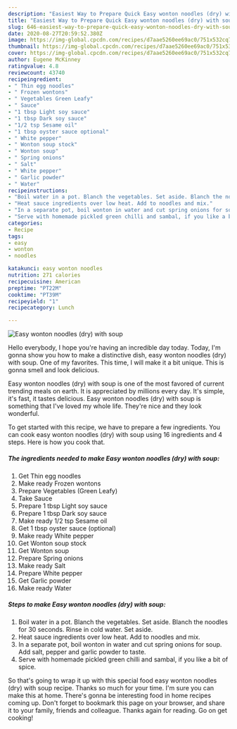 ```yaml
---
description: "Easiest Way to Prepare Quick Easy wonton noodles (dry) with soup"
title: "Easiest Way to Prepare Quick Easy wonton noodles (dry) with soup"
slug: 646-easiest-way-to-prepare-quick-easy-wonton-noodles-dry-with-soup
date: 2020-08-27T20:59:52.380Z
image: https://img-global.cpcdn.com/recipes/d7aae5260ee69ac0/751x532cq70/easy-wonton-noodles-dry-with-soup-recipe-main-photo.jpg
thumbnail: https://img-global.cpcdn.com/recipes/d7aae5260ee69ac0/751x532cq70/easy-wonton-noodles-dry-with-soup-recipe-main-photo.jpg
cover: https://img-global.cpcdn.com/recipes/d7aae5260ee69ac0/751x532cq70/easy-wonton-noodles-dry-with-soup-recipe-main-photo.jpg
author: Eugene McKinney
ratingvalue: 4.8
reviewcount: 43740
recipeingredient:
- " Thin egg noodles"
- " Frozen wontons"
- " Vegetables Green Leafy"
- " Sauce"
- "1 tbsp Light soy sauce"
- "1 tbsp Dark soy sauce"
- "1/2 tsp Sesame oil"
- "1 tbsp oyster sauce optional"
- " White pepper"
- " Wonton soup stock"
- " Wonton soup"
- " Spring onions"
- " Salt"
- " White pepper"
- " Garlic powder"
- " Water"
recipeinstructions:
- "Boil water in a pot. Blanch the vegetables. Set aside. Blanch the noodles for 30 seconds. Rinse in cold water. Set aside."
- "Heat sauce ingredients over low heat. Add to noodles and mix."
- "In a separate pot, boil wonton in water and cut spring onions for soup. Add salt, pepper and garlic powder to taste."
- "Serve with homemade pickled green chilli and sambal, if you like a bit of spice."
categories:
- Recipe
tags:
- easy
- wonton
- noodles

katakunci: easy wonton noodles 
nutrition: 271 calories
recipecuisine: American
preptime: "PT22M"
cooktime: "PT39M"
recipeyield: "1"
recipecategory: Lunch

---
```



![Easy wonton noodles (dry) with soup](https://img-global.cpcdn.com/recipes/d7aae5260ee69ac0/751x532cq70/easy-wonton-noodles-dry-with-soup-recipe-main-photo.jpg)

Hello everybody, I hope you're having an incredible day today. Today, I'm gonna show you how to make a distinctive dish, easy wonton noodles (dry) with soup. One of my favorites. This time, I will make it a bit unique. This is gonna smell and look delicious.

Easy wonton noodles (dry) with soup is one of the most favored of current trending meals on earth. It is appreciated by millions every day. It's simple, it's fast, it tastes delicious. Easy wonton noodles (dry) with soup is something that I've loved my whole life. They're nice and they look wonderful.




To get started with this recipe, we have to prepare a few ingredients. You can cook easy wonton noodles (dry) with soup using 16 ingredients and 4 steps. Here is how you cook that.

<!--inarticleads1-->

##### The ingredients needed to make Easy wonton noodles (dry) with soup:

1. Get  Thin egg noodles
1. Make ready  Frozen wontons
1. Prepare  Vegetables (Green Leafy)
1. Take  Sauce
1. Prepare 1 tbsp Light soy sauce
1. Prepare 1 tbsp Dark soy sauce
1. Make ready 1/2 tsp Sesame oil
1. Get 1 tbsp oyster sauce (optional)
1. Make ready  White pepper
1. Get  Wonton soup stock
1. Get  Wonton soup
1. Prepare  Spring onions
1. Make ready  Salt
1. Prepare  White pepper
1. Get  Garlic powder
1. Make ready  Water




<!--inarticleads2-->

##### Steps to make Easy wonton noodles (dry) with soup:

1. Boil water in a pot. Blanch the vegetables. Set aside. Blanch the noodles for 30 seconds. Rinse in cold water. Set aside.
1. Heat sauce ingredients over low heat. Add to noodles and mix.
1. In a separate pot, boil wonton in water and cut spring onions for soup. Add salt, pepper and garlic powder to taste.
1. Serve with homemade pickled green chilli and sambal, if you like a bit of spice.




So that's going to wrap it up with this special food easy wonton noodles (dry) with soup recipe. Thanks so much for your time. I'm sure you can make this at home. There's gonna be interesting food in home recipes coming up. Don't forget to bookmark this page on your browser, and share it to your family, friends and colleague. Thanks again for reading. Go on get cooking!

